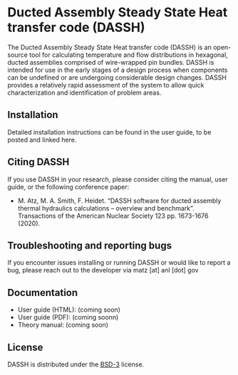 # Ducted Assembly Steady State Heat transfer code (DASSH)

The Ducted Assembly Steady State Heat transfer code (DASSH) is an open-source tool for calculating temperature and flow distributions in hexagonal, ducted assemblies comprised of wire-wrapped pin bundles. DASSH is intended for use in the early stages of a design process when components can be undefined or are undergoing considerable design changes. DASSH provides a relatively rapid assessment of the system to allow quick characterization and identification of problem areas. 

## Installation
Detailed installation instructions can be found in the user guide, to be posted and linked here.

## Citing DASSH
If you use DASSH in your research, please consider citing the manual, user guide, or the following conference paper:
* M. Atz, M. A. Smith, F. Heidet. “DASSH software for ducted assembly thermal hydraulics calculations – overview and benchmark”. Transactions of the American Nuclear Society 123 pp. 1673-1676 (2020).

## Troubleshooting and reporting bugs
If you encounter issues installing or running DASSH or would like to report a bug, please reach out to the developer via matz [at] anl [dot] gov

## Documentation
* User guide (HTML): (coming soon)
* User guide (PDF): (coming soonn)
* Theory manual: (coming soon)

## License
DASSH is distributed under the [BSD-3](https://opensource.org/licenses/BSD-3-Clause) license.
